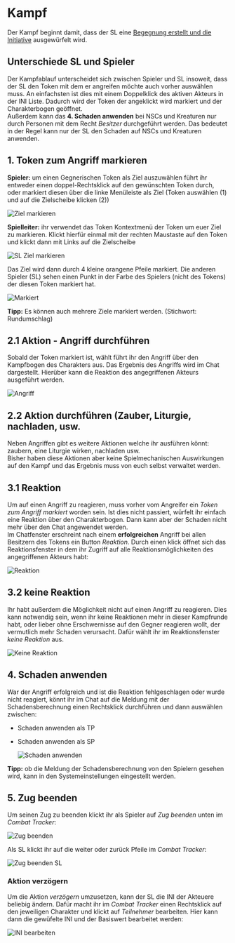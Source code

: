 # Kampf
Der Kampf beginnt damit, dass der SL eine [Begegnung erstellt und die Initiative](https://github.com/Plushtoast/dsa5-foundryVTT/wiki/de-Begegnung_und_Initiative) ausgewürfelt wird.  

## Unterschiede SL und Spieler
Der Kampfablauf unterscheidet sich zwischen Spieler und SL insoweit, dass der SL den Token mit dem er angreifen möchte auch vorher auswählen muss. An einfachsten ist dies mit einem Doppelklick des aktiven Akteurs in der INI Liste. Dadurch wird der Token der angeklickt wird markiert und der Charakterbogen geöffnet.  
Außerdem kann das **4. Schaden anwenden** bei NSCs und Kreaturen nur durch Personen mit dem Recht *Besitzer* durchgeführt werden. Das bedeutet in der Regel kann nur der SL den Schaden auf NSCs und Kreaturen anwenden.

## 1. Token zum Angriff markieren
**Spieler:** um einen Gegnerischen Token als Ziel auszuwählen führt ihr entweder einen doppel-Rechtsklick auf den gewünschten Token durch, oder markiert diesen über die linke Menüleiste als Ziel (Token auswählen (1) und auf die Zielscheibe klicken (2))
  
  ![Ziel markieren](https://user-images.githubusercontent.com/80099175/113664976-fc844400-96ac-11eb-9495-3343ef85a55b.png)
  
**Spielleiter:** ihr verwendet das Token Kontextmenü der Token um euer Ziel zu markieren. Klickt hierfür einmal mit der rechten Maustaste auf den Token und klickt dann mit Links auf die Zielscheibe 
    
  ![SL Ziel markieren](https://user-images.githubusercontent.com/80099175/113664250-b7134700-96ab-11eb-908a-f04368f3cf32.png)
  
Das Ziel wird dann durch 4 kleine orangene Pfeile markiert. Die anderen Spieler (SL) sehen einen Punkt in der Farbe des Spielers (nicht des Tokens) der diesen Token markiert hat.
  
  ![Markiert](https://user-images.githubusercontent.com/80099175/113664857-c941b500-96ac-11eb-8f82-c99a59523735.png)
  
**Tipp:** Es können auch mehrere Ziele markiert werden. (Stichwort: Rundumschlag)
  
## 2.1 Aktion - Angriff durchführen
Sobald der Token markiert ist, wählt führt ihr den Angriff über den Kampfbogen des Charakters aus.
Das Ergebnis des Angriffs wird im Chat dargestellt. Hierüber kann die Reaktion des angegriffenen Akteurs ausgeführt werden.  
  
  ![Angriff](https://user-images.githubusercontent.com/80099175/113664761-a1525180-96ac-11eb-87c9-ed45d04dd0eb.png)

## 2.2 Aktion durchführen (Zauber, Liturgie, nachladen, usw.
Neben Angriffen gibt es weitere Aktionen welche ihr ausführen könnt: zaubern, eine Liturgie wirken, nachladen usw.  
Bisher haben diese Aktionen aber keine Spielmechanischen Auswirkungen auf den Kampf und das Ergebnis muss von euch selbst verwaltet werden.   

## 3.1 Reaktion 
Um auf einen Angriff zu reagieren, muss vorher vom Angreifer ein *Token zum Angriff markiert* worden sein. Ist dies nicht passiert, würfelt ihr einfach eine  Reaktion über den Charakterbogen. Dann kann aber der Schaden nicht mehr über den Chat angewendet werden.  
Im Chatfenster erschreint nach einem **erfolgreichen** Angriff bei allen Besitzern des Tokens ein Button *Reaktion*. Durch einen klick öffnet sich das Reaktionsfenster in dem ihr Zugriff auf alle Reaktionsmöglichkeiten des angegriffenen Akteurs habt:
  
  ![Reaktion](https://user-images.githubusercontent.com/80099175/113664454-0e191c00-96ac-11eb-8517-c29201d34cd6.png)
  
## 3.2 keine Reaktion
Ihr habt außerdem die Möglichkeit nicht auf einen Angriff zu reagieren. Dies kann notwendig sein, wenn ihr keine Reaktionen mehr in dieser Kampfrunde habt, oder lieber ohne Erschwernisse auf den Gegner reagieren wollt, der vermutlich mehr Schaden verursacht. Dafür wählt ihr im Reaktionsfenster *keine Reaktion* aus.

  ![Keine Reaktion](https://user-images.githubusercontent.com/80099175/113666128-0a3ac900-96af-11eb-81c9-335d59962939.png)

## 4. Schaden anwenden
War der Angriff erfolgreich und ist die Reaktion fehlgeschlagen oder wurde nicht reagiert, könnt ihr im Chat auf die Meldung mit der Schadensberechnung einen Rechtsklick durchführen und dann auswählen zwischen:
* Schaden anwenden als TP
* Schaden anwenden als SP
  
  ![Schaden anwenden](https://user-images.githubusercontent.com/80099175/113665400-b4b1ec80-96ad-11eb-8c14-26b1d3cd68dc.png)
  
**Tipp:** ob die Meldung der Schadensberechnung von den Spielern gesehen wird, kann in den Systemeinstellungen eingestellt werden.

## 5. Zug beenden
Um seinen Zug zu beenden klickt ihr als Spieler auf *Zug beenden* unten im *Combat Tracker*:
  
  ![Zug beenden](https://user-images.githubusercontent.com/80099175/113665819-723cdf80-96ae-11eb-8231-3fe98c61b67c.png)

Als SL klickt ihr auf die weiter oder zurück Pfeile im *Combat Tracker*:
  
  ![Zug beenden SL](https://user-images.githubusercontent.com/80099175/113665923-9dbfca00-96ae-11eb-9b8b-28fbe446d549.png)

### Aktion verzögern
Um die Aktion *verzögern* umzusetzen, kann der SL die INI der Akteuere beliebig ändern. Dafür macht ihr im *Combat Tracker* einen Rechtsklick auf den jeweiligen Charakter und  klickt auf *Teilnehmer* bearbeiten. Hier kann dann die gewüfelte INI und der Basiswert bearbeitet werden:
  
  ![INI bearbeiten](https://user-images.githubusercontent.com/80099175/113668462-8da9e980-96b2-11eb-9c85-be0480c6671f.png)
